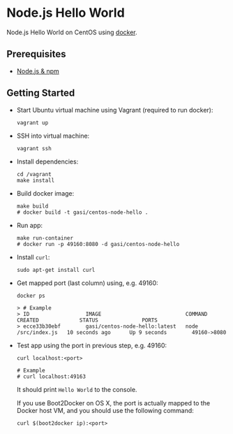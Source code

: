 # Node.js Hello World

Node.js Hello World on CentOS using [docker][].

## Prerequisites

- [Node.js & npm][node-js-download]

## Getting Started

-   Start Ubuntu virtual machine using Vagrant (required to run docker):

        vagrant up

-   SSH into virtual machine:

        vagrant ssh

-   Install dependencies:

        cd /vagrant
        make install

-   Build docker image:

        make build
        # docker build -t gasi/centos-node-hello .


-   Run app:

        make run-container
        # docker run -p 49160:8080 -d gasi/centos-node-hello

-   Install `curl`:

        sudo apt-get install curl

-   Get mapped port (last column) using, e.g. 49160:

        docker ps

        > # Example
        > ID                  IMAGE                           COMMAND              CREATED             STATUS              PORTS
        > ecce33b30ebf        gasi/centos-node-hello:latest   node /src/index.js   10 seconds ago      Up 9 seconds        49160->8080

-   Test app using the port in previous step, e.g. 49160:

        curl localhost:<port>

        # Example
        # curl localhost:49163

    It should print `Hello World` to the console.
    
    If you use Boot2Docker on OS X, the port is actually mapped to the Docker host VM, and you should use the following command:
    
        curl $(boot2docker ip):<port>

[node-js-download]: http://nodejs.org/download/
[docker]: http://docker.io
